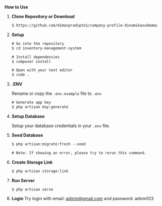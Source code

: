 **How to Use**

1. **Clone Repository or Download**
    
    ```html
    $ https://github.com/dimaspradipto1/company-profile-dinamikasukmamulia.git
    ```
    
2. **Setup**
    
    ```html
    # Go into the repository
    $ cd inventory-management-system
    
    # Install dependencies
    $ composer install
    
    # Open with your text editor
    $ code .
    ```
    
3. **.ENV**
    
    Rename or copy the `.env.example` file to `.env`
    
    ```html
    # Generate app key
    $ php artisan key:generate
    ```
    
4. **Setup Database**
    
    Setup your database credentials in your `.env` file.
    
5. **Seed Database**
    
    ```html
    $ php artisan:migrate:fresh --seed
    
    # Note: If showing an error, please try to rerun this command.
    ```
    
6. **Create Storage Link**
    
    ```html
    $ php artisan storage:link
    ```
    
7. **Run Server**
    
    ```html
    $ php artisan serve
    ```
    
8. **Login**
    Try login with email: admin@gmail.com and password: admin123
